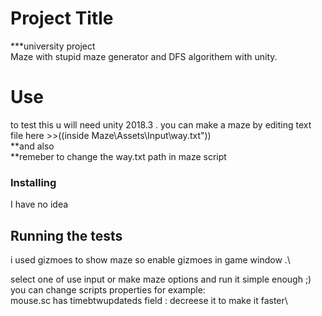 # Project Title

***university project\
Maze with stupid maze generator and DFS algorithem with unity.

# Use

to test this u will need unity 2018.3 .
you can make a maze by editing text file here >>((inside Maze\\Assets\\Input\\way.txt"))\
**and also\
**remeber to change the way.txt path in maze script  


### Installing

I have no idea 

## Running the tests
i used gizmoes to show maze so enable gizmoes in game window .\

select one of use input or make maze options and run it simple enough ;)\
you can change scripts properties for example:\
mouse.sc has timebtwupdateds field : decreese it to make it faster\

